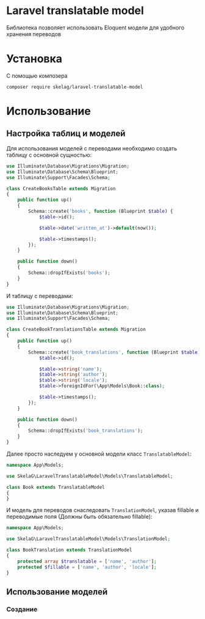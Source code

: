 # Laravel translatable model
Библиотека позволяет использовать Eloquent модели для удобного хранения переводов
# Установка
С помощью композера
```
composer require skelag/laravel-translatable-model
```
# Использование
## Настройка таблиц и моделей
Для использования моделей с переводами необходимо создать таблицу с основной сущностью:
```php
use Illuminate\Database\Migrations\Migration;
use Illuminate\Database\Schema\Blueprint;
use Illuminate\Support\Facades\Schema;

class CreateBooksTable extends Migration
{
    public function up()
    {
        Schema::create('books', function (Blueprint $table) {
            $table->id();

            $table->date('written_at')->default(now());

            $table->timestamps();
        });
    }

    public function down()
    {
        Schema::dropIfExists('books');
    }
}
```
И таблицу с переводами:
```php
use Illuminate\Database\Migrations\Migration;
use Illuminate\Database\Schema\Blueprint;
use Illuminate\Support\Facades\Schema;

class CreateBookTranslationsTable extends Migration
{
    public function up()
    {
        Schema::create('book_translations', function (Blueprint $table) {
            $table->id();

            $table->string('name');
            $table->string('author');
            $table->string('locale');
            $table->foreignIdFor(\App\Models\Book::class);

            $table->timestamps();
        });
    }

    public function down()
    {
        Schema::dropIfExists('book_translations');
    }
}
```
Далее просто наследуем у основной модели класс `TranslatableModel`:
```php
namespace App\Models;

use SkelaG\LaravelTranslatableModel\Models\TranslatableModel;

class Book extends TranslatableModel
{
}
```
И модель для переводов снаследовать `TranslationModel`, указав fillable и переводимые поля (Должны быть обязательно fillable):
```php
namespace App\Models;

use SkelaG\LaravelTranslatableModel\Models\TranslationModel;

class BookTranslation extends TranslationModel
{
    protected array $translatable = ['name', 'author'];
    protected $fillable = ['name', 'author', 'locale'];
}
```
## Использование моделей
### Создание
